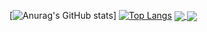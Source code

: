 [![Anurag's GitHub stats](https://github-readme-stats.vercel.app/api?username=5uhwann&show_icons=true&theme=dark)]
[![Top Langs](https://github-readme-stats.vercel.app/api/top-langs/?username=5uhwann)](https://github.com/anuraghazra/github-readme-stats)
<a href="https://github.com/anuraghazra/github-readme-stats">
  <img align="center" src="https://github-readme-stats.vercel.app/api/pin/?username=anuraghazra&repo=github-readme-stats" />
</a>
<a href="https://github.com/anuraghazra/convoychat">
  <img align="center" src="https://github-readme-stats.vercel.app/api/pin/?username=anuraghazra&repo=convoychat" />
</a>
